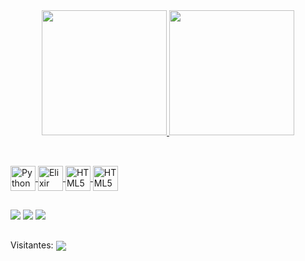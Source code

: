 <div align="center">
  <a href="https://github.com/JVMartyns">
  <img height="200em" src="https://github-readme-stats.vercel.app/api?username=JVMartyns&show_icons=true&theme=dark&include_all_commits=true&count_private=true"/>
  <img height="200em" src="https://github-readme-stats.vercel.app/api/top-langs/?username=JVMartyns&layout=compact&langs_count=7&theme=dark"/>
</div>
  
   ##
  
</div>
<div style="display: inline_block"><br>
  <img align="center" alt="Python" height="40" width="40" src="https://cdn.jsdelivr.net/gh/devicons/devicon/icons/python/python-original.svg">
  <img align="center" alt="Elixir" height="40" width="40" src="https://cdn.jsdelivr.net/gh/devicons/devicon/icons/elixir/elixir-original.svg">
  <img align="center" alt="HTML5" height="40" width="40" src="https://cdn.jsdelivr.net/gh/devicons/devicon/icons/html5/html5-original.svg">
  <img align="center" alt="HTML5" height="40" width="40" src="https://cdn.jsdelivr.net/gh/devicons/devicon/icons/css3/css3-original.svg">
</div>
</div>
  
  ##
 
<div> 
  <a href = "mailto:jvmartyns2015@gmail.com"><img src="https://img.shields.io/badge/Gmail-D14836?style=for-the-badge&logo=gmail&logoColor=white" target="_blank"></a>
  <a href="https://www.linkedin.com/in/jo%C3%A3o-vitor-martins-ara%C3%BAjo-4668a3139/" target="_blank"><img src="https://img.shields.io/badge/-LinkedIn-%230077B5?style=for-the-badge&logo=linkedin&logoColor=white" target="_blank"></a>
  <a href="https://exercism.org/profiles/JVMartyns" target="_blank"><img src="https://img.shields.io/badge/-Exercism-54039A?style=for-the-badge&logo=exercism&logoColor=white" target="_blank"></a>
</div>
  
   ##
  
<div align="left">
<p align="rigth">
  Visitantes: 
  <img align="center"src="https://profile-counter.glitch.me/JVMartyns/count.svg"/>
</p>
</div>
